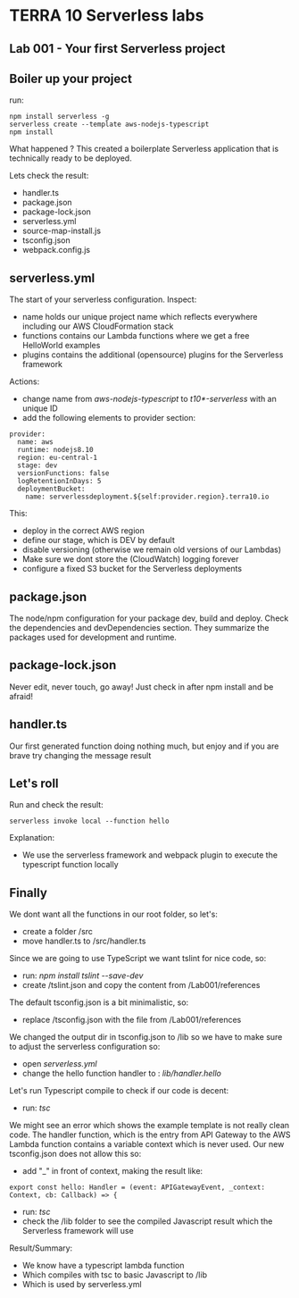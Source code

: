 # TERRA 10 Serverless labs

## Lab 001 - Your first Serverless project

## Boiler up your project
run:
``` 
npm install serverless -g
serverless create --template aws-nodejs-typescript
npm install
```
What happened ? This created a boilerplate Serverless application that is technically ready to be deployed. 

Lets check the result:
* handler.ts
* package.json
* package-lock.json
* serverless.yml
* source-map-install.js
* tsconfig.json
* webpack.config.js

## serverless.yml
The start of your serverless configuration. 
Inspect:
* name holds our unique project name which reflects everywhere including our AWS CloudFormation stack
* functions contains our Lambda functions where we get a free HelloWorld examples
* plugins contains the additional (opensource) plugins for the Serverless framework

Actions:
* change name from _aws-nodejs-typescript_ to _t10*-serverless_ with an unique ID
* add the following elements to provider section:
``` 
provider:
  name: aws
  runtime: nodejs8.10
  region: eu-central-1
  stage: dev
  versionFunctions: false
  logRetentionInDays: 5
  deploymentBucket:
    name: serverlessdeployment.${self:provider.region}.terra10.io
```
This:
* deploy in the correct AWS region
* define our stage, which is DEV by default
* disable versioning (otherwise we remain old versions of our Lambdas) 
* Make sure we dont store the (CloudWatch) logging forever
* configure a fixed S3 bucket for the Serverless deployments

## package.json
The node/npm configuration for your package dev, build and deploy. Check the dependencies and devDependencies section. They summarize the packages used for development and runtime.

## package-lock.json
Never edit, never touch, go away! Just check in after npm install and be afraid!

## handler.ts
Our first generated function doing nothing much, but enjoy and if you are brave try changing the message result

## Let's roll
Run and check the result:
``` 
serverless invoke local --function hello
```
Explanation:
* We use the serverless framework and webpack plugin to execute the typescript function locally

## Finally
We dont want all the functions in our root folder, so let's:
* create a folder /src
* move handler.ts to /src/handler.ts

Since we are going to use TypeScript we want tslint for nice code, so:
* run: _npm install tslint --save-dev_
* create /tslint.json and copy the content from /Lab001/references

The default tsconfig.json is a bit minimalistic, so:
* replace /tsconfig.json with the file from /Lab001/references

We changed the output dir in tsconfig.json to /lib so we have to make sure to adjust the serverless configuration so:
* open _serverless.yml_ 
* change the hello function handler to : _lib/handler.hello_

Let's run Typescript compile to check if our code is decent:
* run: _tsc_

We might see an error which shows the example template is not really clean code. The handler function, which is the entry from API Gateway to the AWS Lambda function contains a variable context which is never used. Our new tsconfig.json does not allow this so: 
* add "_" in front of context, making the result like:
``` 
export const hello: Handler = (event: APIGatewayEvent, _context: Context, cb: Callback) => {
```
* run: _tsc_
* check the /lib folder to see the compiled Javascript result which the Serverless framework will use

Result/Summary:
* We know have a typescript lambda function
* Which compiles with tsc to basic Javascript to /lib
* Which is used by serverless.yml


